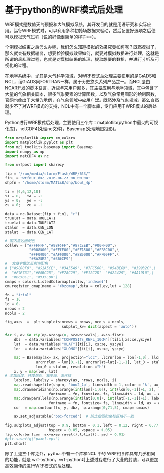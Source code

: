 # 基于python的WRF模式后处理


WRF模式是数值天气预报和大气模拟系统，其开发目的就是用语研究和实际应用。运行WRF模式时，可以利用多种初始场数据来驱动，然后配置好选项之后便可以模拟天气过程（说的好像很简单的样子==）。

个例模拟结束之后怎么办呢，我们怎么知道模拟的效果究竟如何呢？既然模拟了，那么就会有数据输出，想要检验模拟效果如何，就要对模拟数据进行处理。这就是所谓的后处理过程，也就是对模拟结果的处理，提取想要的数据，并进行分析及可视化的过程。

在地学系统中，尤其是大气科学领域，对WRF模式后处理主要使用的是GrADS和NCL，而GrADS同FORTRAN一样，属于历史悠久系列产品之一。而NCL是由NCAR开发的脚本语言，近些年来用户颇多，其主要应用与地学领域，其中包含了大量的气象相关脚本，很多气象要素的计算函数，以及气象常用图形的绘制函数，官网也给出了大量的示例，在气象领域中应用广泛。既然涉及气象领域，那么自然就少不了对WRF模式的支持，NCL中有一个脚本库，专门应用于WRF模式的后处理。

Python进行WRF模式后处理，主要使用三个库：matplotlib(python中最火的可视化库)，netCDF4(处理nc文件)，Basemap(处理地图投影)。

```python
from matplotlib import cm,colors
import matplotlib.pyplot as plt
from mpl_toolkits.basemap import Basemap
import numpy as np
import netCDF4 as nc

from wrfpost import sharexy

fip = "/run/media/storm/Flash/WRF/623/"
fin1 = "wrfout_d02_2016-06-23_06_00_00"
shpfn = '/home/storm/MATLAB/shp/bou2_4p'

ti = [0,6,12,18]
xs = 0;   xe = -1
ys = 0;   ye = -1
zs = 0;   ze = -1

data = nc.Dataset(fip + fin1, "r")
truelat = data.TRUELAT1
truelat = data.TRUELAT2
stalon  = data.CEN_LON
stalat  = data.CEN_LAT

# 国内雷达图配色 
collev = ["#FFFFFF","#98F5FF","#87CEEB","#00FF00",\
           "#008B00","#FFFF00","#FFA500","#FF8C00",\
           "#FF0000","#AF0000","#8B0000","#FF00FF",\
           "#8A2BE2","#360CF9"]
#  文献中雷达反射率配色
# ["#9808F0", "#51A5CE", "#3455A9", "#7FC500", "#54BE09", "#39932C",\
#  "#F7E731","#E6BC25", "#F78C29", "#E12C2D", "#A22429", "#4A1910",\
#  "#B85BC1", "#935CB6"]
cmaps = colors.ListedColormap(collev,'indexed')
cm.register_cmap(name = 'dbzcmap',data = collev,lut = 128)

fn = "Arial"
fs = 10
ld = 0.
nrows = 2
ncols = 2

fig,axes  =  plt.subplots(nrows = nrows, ncols = ncols, 
                          subplot_kw= dict(aspect = 'auto'))

for i, ax in zip(np.arange(0, nrows*ncols), axes.flat):
    dbz  = data.variables["COMPOSITE_REFL_10CM"][ti[i],xs:xe,ys:ye]
    lat  = data.variables["XLAT"][ti[i], xs:xe, ys:ye]
    lon  = data.variables["XLONG"][ti[i], xs:xe, ys:ye]

    map = Basemap(ax= ax, projection="lcc", llcrnrlon = lon[-1,0], llcrnrlat = lat[0,0],\
              urcrnrlon = lon[0,-1], urcrnrlat=lat[-1,-1], lat_0 = stalat,\
              lon_0 = stalon, resolution ="h")
    x, y = map(lon, lat)
# 添加经度，纬度坐标，海岸线，国界线
    labelsx, labelsy = sharexy(ax, nrows, ncols, i)
    map.readshapefile(shpfn, 'bou2_4p', linewidth = 1, color = 'k', ax = ax)
    map.drawmeridians(np.arange(int(lon[-1,0]), int(lon[0,-1])+1, 2), labels= labelsx, \
                    fontname = fn, fontsize= fs, linewidth = ld, ax = ax)
    map.drawparallels(np.arange(int(lat[0,0]), int(lat[-1,-1])+1), labels= labelsy, \
                    fontname = fn, fontsize= fs, linewidth = ld, ax = ax)
    con  = map.contourf(x, y, dbz, np.arange(0,71,5), cmap= cmaps)
    
    ax.set_adjustable('box-forced')  # 防止绘图和坐标区域不一致

fig.subplots_adjust(top = 0.9, bottom = 0.1, left = 0.12, right = 0.77, 
                    hspace = 0.05, wspace = 0.05)    
fig.colorbar(con, ax=axes.ravel().tolist(), pad = 0.01)   
#plt.savefig("panel.eps")    
plt.show()
```

除了上述三个库之外，python中有一个库和NCL 中的 WRF相关库具有几乎相同的功能，就是 wrf-python。wrf-python对上述过程进行了大量的封装，可以更加高效简便的进行WRF模式的后处理。


